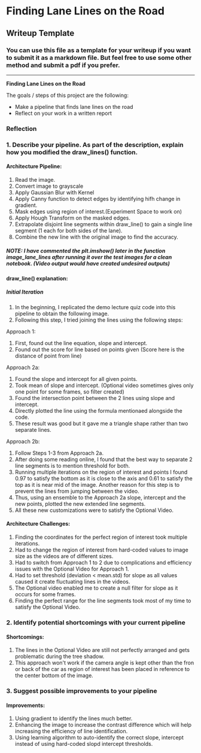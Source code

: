 # **Finding Lane Lines on the Road** 

## Writeup Template

### You can use this file as a template for your writeup if you want to submit it as a markdown file. But feel free to use some other method and submit a pdf if you prefer.

---

**Finding Lane Lines on the Road**

The goals / steps of this project are the following:
* Make a pipeline that finds lane lines on the road
* Reflect on your work in a written report


### Reflection

### 1. Describe your pipeline. As part of the description, explain how you modified the draw_lines() function.

#### Architecture Pipeline:

1. Read the image.
2. Convert image to grayscale
3. Apply Gaussian Blur with Kernel
4. Apply Canny function to detect edges by identifying hifh change in gradient.
5. Mask edges using region of interest.(Experiment Space to work on)
6. Apply Hough Transform on the masked edges.
7. Extrapolate disjoint line segments within draw_line() to gain a single line segment (1 each for both sides of the lane).
8. Combine the new line with the original image to find the accuracy.

##### NOTE: I have commented the plt.imshow() later in the function image_lane_lines after running it over the test images for a clean notebook. (Video output would have created undesired outputs)

#### draw_line() explanation:
##### Initial Iteration
1. In the beginning, I replicated the demo lecture quiz code into this pipeline to obtain the following image.
2. Following this step, I tried joining the lines using the following steps:

Approach 1:
1. First, found out the line equation, slope and intercept. 
2. Found out the score for line based on points given (Score here is the distance of point from line)

Approach 2a:
1. Found the slope and intercept for all given points.
2. Took mean of slope and intercept. (Optional video sometimes gives only one point for some frames, so filter created)
3. Found the intersection point between the 2 lines using slope and intercept.
4. Directly plotted the line using the formula mentionaed alongside the code.
5. These result was good but it gave me a triangle shape rather than two separate lines.


Approach 2b:
1. Follow Steps 1-3 from Approach 2a.
2. After doing some reading online, I found that the best way to separate 2 line segments is to mention threshold for both.
3. Running multiple iterations on the region of interest and points I found 0.97 to satisfy the bottom as it is close to the axis and 0.61 to satisfy the top as it is near mid of the image. Another reason for this step is to prevent the lines from jumping between the video.
4. Thus, using an ensemble to the Approach 2a slope, intercept and the new points, plotted the new extended line segments.
5. All these new customizations were to satisfy the Optional Video.


#### Architecture Challenges:
1. Finding the coordinates for the perfect region of interest took multiple iterations.
2. Had to change the region of interest from hard-coded values to image size as the videos are of different sizes.
3. Had to switch from Approach 1 to 2 due to complications and efficiency issues with the Optional Video for Approach 1.
4. Had to set threshold (deviation < mean.std) for slope as all values caused it create fluctuating lines in the videos.
5. The Optional video enabled me to create a null filter for slope as it occurs for some frames.
6. Finding the perfect range for the line segments took most of my time to satisfy the Optional Video.


### 2. Identify potential shortcomings with your current pipeline


#### Shortcomings:
1. The lines in the Optional Video are still not perfectly arranged and gets problematic during the tree shadow.
2. This approach won't work if the camera angle is kept other than the fron or back of the car as region of interest has been placed in reference to the center bottom of the image.


### 3. Suggest possible improvements to your pipeline

#### Improvements:
1. Using gradient to identify the lines much better.
2. Enhancing the image to increase the contrast difference which will help increasing the efficiency of line identification.
3. Using learning algorithm to auto-identify the correct slope, intercept instead of using hard-coded slopd intercept thresholds.
